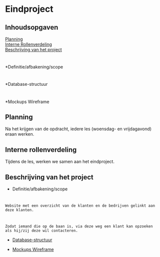 # Eindproject

## Inhoudsopgaven
[Planning](#planning)  
[Interne Rollenverdeling](#Interne-Rollenverdeling)  
[Beschrijving van het project](#Beschrijving-van-het-project)
  #
  *Definitie/afbakening/scope
  #
  *Database-structuur
  #
  *Mockups Wireframe
## Planning

Na het krijgen van de opdracht, iedere les (woensdag- en vrijdagavond) eraan werken.

## Interne rollenverdeling

Tijdens de les, werken we samen aan het eindproject.

## Beschrijving van het project

  * Definitie/afbakening/scope
  #
    Website met een overzicht van de klanten en de bedrijven gelinkt aan deze klanten.
  #
    Zodat iemand die op de baan is, via deze weg een klant kan opzoeken als hij/zij deze wil contacteren.
  * [Database-structuur](https://dbdiagram.io/d)
    
  * [Mockups Wireframe](https://www.figma.com/file/BWDE1DvS1GZmUwl4A2Qvxyot/Untitled?node-id=1%3A326)
